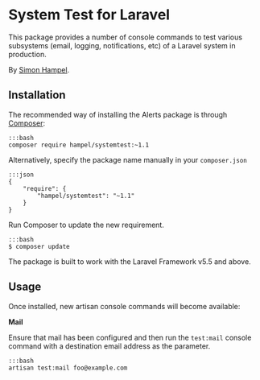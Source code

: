 System Test for Laravel
=======================

This package provides a number of console commands to test various subsystems (email, logging, notifications, etc) of a 
Laravel system in production.

By [Simon Hampel](mailto:simon@hampelgroup.com).

Installation
------------

The recommended way of installing the Alerts package is through [Composer](http://getcomposer.org):

	:::bash
	composer require hampel/systemtest:~1.1

Alternatively, specify the package name manually in your `composer.json`

    :::json
    {
        "require": {
            "hampel/systemtest": "~1.1"
        }
    }

Run Composer to update the new requirement.

    :::bash
    $ composer update

The package is built to work with the Laravel Framework v5.5 and above.

Usage
-----

Once installed, new artisan console commands will become available:

**Mail**

Ensure that mail has been configured and then run the `test:mail` console command with a destination email address as 
the parameter.

	:::bash
	artisan test:mail foo@example.com

